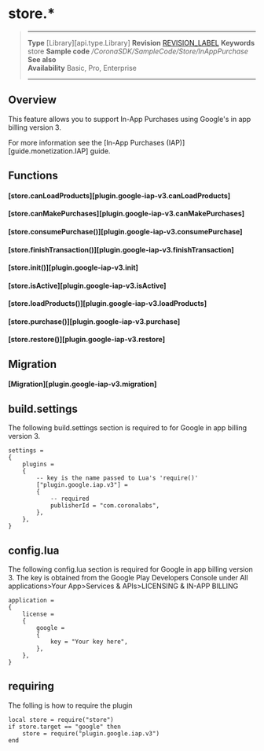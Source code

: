 
# store.*

> --------------------- ------------------------------------------------------------------------------------------
> __Type__              [Library][api.type.Library]
> __Revision__          [REVISION_LABEL](REVISION_URL)
> __Keywords__          store
> __Sample code__       */CoronaSDK/SampleCode/Store/InAppPurchase*
> __See also__          
> __Availability__      Basic, Pro, Enterprise
> --------------------- ------------------------------------------------------------------------------------------

## Overview

This feature allows you to support In-App Purchases using Google's in app billing version 3.

For more information see the [In-App Purchases (IAP)][guide.monetization.IAP] guide.


## Functions

#### [store.canLoadProducts][plugin.google-iap-v3.canLoadProducts]

#### [store.canMakePurchases][plugin.google-iap-v3.canMakePurchases]

#### [store.consumePurchase()][plugin.google-iap-v3.consumePurchase]

#### [store.finishTransaction()][plugin.google-iap-v3.finishTransaction]

#### [store.init()][plugin.google-iap-v3.init]

#### [store.isActive][plugin.google-iap-v3.isActive]

#### [store.loadProducts()][plugin.google-iap-v3.loadProducts]

#### [store.purchase()][plugin.google-iap-v3.purchase]

#### [store.restore()][plugin.google-iap-v3.restore]

## Migration

#### [Migration][plugin.google-iap-v3.migration]

## build.settings

The following build.settings section is required to for Google in app billing version 3.

``````
settings =
{
	plugins =
	{
		-- key is the name passed to Lua's 'require()'
		["plugin.google.iap.v3"] =
		{
			-- required
			publisherId = "com.coronalabs",
		},
	},
}
``````

## config.lua

The following config.lua section is required for Google in app billing version 3.  The key is obtained from the Google Play Developers Console under All applications>Your App>Services & APIs>LICENSING & IN-APP BILLING

``````
application = 
{
	license =
	{
		google =
		{
			key = "Your key here",
		},
	},
}
``````

## requiring

The folling is how to require the plugin

``````
local store = require("store")
if store.target == "google" then
	store = require("plugin.google.iap.v3")
end

``````